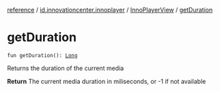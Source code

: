 [reference](../../index.md) / [id.innovationcenter.innoplayer](../index.md) / [InnoPlayerView](index.md) / [getDuration](./get-duration.md)

# getDuration

`fun getDuration(): `[`Long`](https://kotlinlang.org/api/latest/jvm/stdlib/kotlin/-long/index.html)

Returns the duration of the current media

**Return**
The current media duration in miliseconds, or -1 if not available

